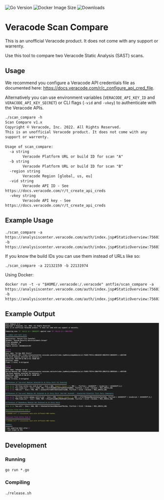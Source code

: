 ![Go Version](https://img.shields.io/github/go-mod/go-version/antfie/scan_compare)
![Docker Image Size](https://img.shields.io/docker/image-size/antfie/scan_compare/latest)
![Downloads](https://img.shields.io/github/downloads/antfie/scan_compare/total)

# Veracode Scan Compare

This is an unofficial Veracode product. It does not come with any support or warrenty.

Use this tool to compare two Veracode Static Analysis (SAST) scans.

## Usage

We recommend you configure a Veracode API credentials file as documented here: https://docs.veracode.com/r/c_configure_api_cred_file.

Alternatively you can use environment variables (`VERACODE_API_KEY_ID` and `VERACODE_API_KEY_SECRET`) or CLI flags (`-vid` and `-vkey`) to authenticate with the Veracode APIs.

```
./scan_compare -h
Scan Compare v1.x
Copyright © Veracode, Inc. 2022. All Rights Reserved.
This is an unofficial Veracode product. It does not come with any support or warrenty.

Usage of scan_compare:
  -a string
        Veracode Platform URL or build ID for scan "A"
  -b string
        Veracode Platform URL or build ID for scan "B"
  -region string
        Veracode Region [global, us, eu]
  -vid string
        Veracode API ID - See https://docs.veracode.com/r/t_create_api_creds
  -vkey string
        Veracode API key - See https://docs.veracode.com/r/t_create_api_creds
```

## Example Usage

```
./scan_compare -a https://analysiscenter.veracode.com/auth/index.jsp#StaticOverview:75603:793744:22132159:22103486:22119136::::5000002 -b https://analysiscenter.veracode.com/auth/index.jsp#StaticOverview:75603:793744:22131974:22103301:22118951::::4999988
```

If you know the build IDs you can use them instead of URLs like so:

```
./scan_compare -a 22132159 -b 22131974
```

Using Docker:

```
docker run -t -v "$HOME/.veracode:/.veracode" antfie/scan_compare -a https://analysiscenter.veracode.com/auth/index.jsp#StaticOverview:75603:793744:22132159:22103486:22119136::::5000002 -b https://analysiscenter.veracode.com/auth/index.jsp#StaticOverview:75603:793744:22131974:22103301:22118951::::4999988
```

## Example Output

![Screenshot](./docs/images/screenshot.png)

## Development

### Running

```
go run *.go
```

### Compiling

```
./release.sh
```